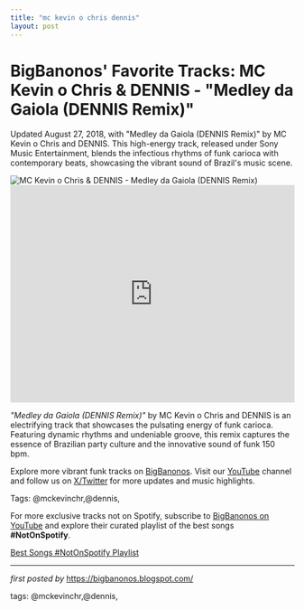 ```yaml
---
title: "mc kevin o chris dennis"
layout: post
---
```

<!-- Post Title -->
<h1 >BigBanonos' Favorite Tracks: MC Kevin o Chris & DENNIS - "Medley da Gaiola (DENNIS Remix)"</h1> <!-- Introductory Text -->
<p >Updated August 27, 2018, with "Medley da Gaiola (DENNIS Remix)" by MC Kevin o Chris and DENNIS. This high-energy track, released under Sony Music Entertainment, blends the infectious rhythms of funk carioca with contemporary beats, showcasing the vibrant sound of Brazil's music scene.</p> <!-- Featured Image -->
<div > <img src="https://lh3.googleusercontent.com/FsEzO6uoBepyaIQ7jx3z9YdhKkfYO3DgTiSL9pHI1v1bv09o3J7ez_B3cWKD1RIxq-llU1hmLY0435XTPA=w544-h544-l90-rj" alt="MC Kevin o Chris & DENNIS - Medley da Gaiola (DENNIS Remix)" />
</div> <!-- YouTube Video Embed -->
<div > <iframe width="100%" height="385" src="https://www.youtube.com/embed/oi8lt6WXB4U" title="Kevin o Chris - Medley da Gaiola (Dennis Dj Remix)" frameborder="0" allow="accelerometer; autoplay; clipboard-write; encrypted-media; gyroscope; picture-in-picture; web-share" referrerpolicy="strict-origin-when-cross-origin" allowfullscreen></iframe>
</div> <!-- Song Information -->
<div > <p><em>"Medley da Gaiola (DENNIS Remix)"</em> by MC Kevin o Chris and DENNIS is an electrifying track that showcases the pulsating energy of funk carioca. Featuring dynamic rhythms and undeniable groove, this remix captures the essence of Brazilian party culture and the innovative sound of funk 150 bpm.</p>
</div> <!-- Footer Links -->
<div > <p>Explore more vibrant funk tracks on <a href="https://bigbanonos.blogspot.com/" target="_blank">BigBanonos</a>. Visit our <a href="https://www.youtube.com/@BigBanonos" target="_blank">YouTube</a> channel and follow us on <a href="https://x.com/bigbanonos" target="_blank">X/Twitter</a> for more updates and music highlights.</p>
</div> <!-- Tags -->
<p >Tags: @mckevinchr,@dennis,</p>


<!--Subscribe and Playlist Links-->
<div>
    <p>For more exclusive tracks not on Spotify, subscribe to <a href="https://www.youtube.com/@BigBanonos" target="_blank">BigBanonos on YouTube</a> and explore their curated playlist of the best songs <strong>#NotOnSpotify</strong>.</p>
    <p><a href="https://www.youtube.com/playlist?list=PLtuNtuTatqI0kFahUCbtbfenC_ET5O_tr" target="_blank">Best Songs #NotOnSpotify Playlist<br /></a></p></div>

<hr />

<p><em>first posted by</em> <a href="https://bigbanonos.blogspot.com/" rel="noopener" target="_new">https://bigbanonos.blogspot.com/</a></p>

<p>tags: @mckevinchr,@dennis,</p>
